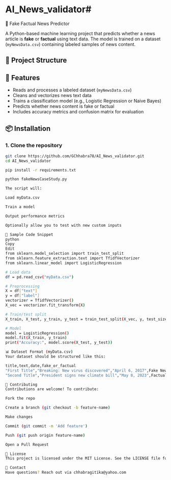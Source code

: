 # AI_News_validator# 

📰 Fake Factual News Predictor

A Python-based machine learning project that predicts whether a news article is **fake** or **factual** using text data. The model is trained on a dataset (`myNewsData.csv`) containing labeled samples of news content.

## 📂 Project Structure

## 📌 Features

- Reads and processes a labeled dataset (`myNewsData.csv`)
- Cleans and vectorizes news text data
- Trains a classification model (e.g., Logistic Regression or Naive Bayes)
- Predicts whether news content is fake or factual
- Includes accuracy metrics and confusion matrix for evaluation

## 📦 Installation

### 1. Clone the repository

```bash
git clone https://github.com/GChhabra78/AI_News_validator.git
cd AI_News_validator

pip install -r requirements.txt

python fakeNewsCaseStudy.py

The script will:

Load myData.csv

Train a model

Output performance metrics

Optionally allow you to test with new custom inputs

🧪 Sample Code Snippet
python
Copy
Edit
from sklearn.model_selection import train_test_split
from sklearn.feature_extraction.text import TfidfVectorizer
from sklearn.linear_model import LogisticRegression

# Load data
df = pd.read_csv("myData.csv")

# Preprocessing
X = df["text"]
y = df["label"]
vectorizer = TfidfVectorizer()
X_vec = vectorizer.fit_transform(X)

# Train/test split
X_train, X_test, y_train, y_test = train_test_split(X_vec, y, test_size=0.2)

# Model
model = LogisticRegression()
model.fit(X_train, y_train)
print("Accuracy:", model.score(X_test, y_test))

📊 Dataset Format (myData.csv)
Your dataset should be structured like this:

title,text,date,fake_or_factual
"First Title","Breaking: New virus discovered","April 6, 2017",Fake News
"Second Title","President signs new climate bill","May 8, 2023",Factual News

🤝 Contributing
Contributions are welcome! To contribute:

Fork the repo

Create a branch (git checkout -b feature-name)

Make changes

Commit (git commit -m 'Add feature')

Push (git push origin feature-name)

Open a Pull Request

📄 License
This project is licensed under the MIT License. See the LICENSE file for more details.

📧 Contact
Have questions? Reach out via chhabragitika@yahoo.com
